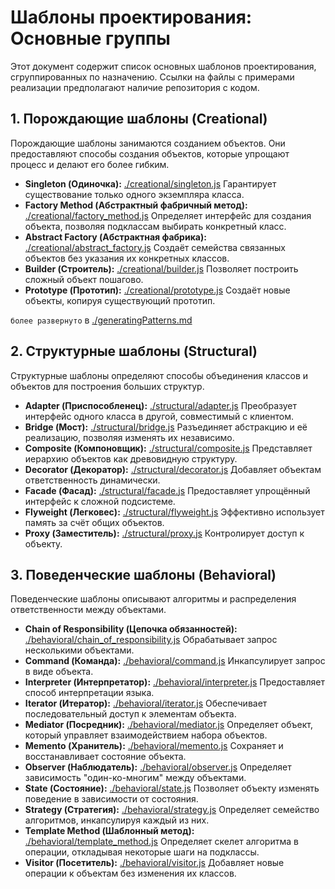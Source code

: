 # Шаблоны проектирования: Основные группы

Этот документ содержит список основных шаблонов проектирования, сгруппированных по назначению.  Ссылки на файлы с примерами реализации предполагают наличие репозитория с кодом.

## 1. Порождающие шаблоны (Creational)

Порождающие шаблоны занимаются созданием объектов. Они предоставляют способы создания объектов, которые упрощают процесс и делают его более гибким.

* **Singleton (Одиночка):** [./creational/singleton.js](./creational/singleton.js)  Гарантирует существование только одного экземпляра класса.
* **Factory Method (Абстрактный фабричный метод):** [./creational/factory_method.js](./creational/factory_method.js)  Определяет интерфейс для создания объекта, позволяя подклассам выбирать конкретный класс.
* **Abstract Factory (Абстрактная фабрика):** [./creational/abstract_factory.js](./creational/abstract_factory.js)  Создаёт семейства связанных объектов без указания их конкретных классов.
* **Builder (Строитель):** [./creational/builder.js](./creational/builder.js)  Позволяет построить сложный объект пошагово.
* **Prototype (Прототип):** [./creational/prototype.js](./creational/prototype.js)  Создаёт новые объекты, копируя существующий прототип.

`более развернуто` в [./generatingPatterns.md](./generatingPatterns.md)

## 2. Структурные шаблоны (Structural)

Структурные шаблоны определяют способы объединения классов и объектов для построения больших структур.

* **Adapter (Приспособленец):** [./structural/adapter.js](./structural/adapter.js)  Преобразует интерфейс одного класса в другой, совместимый с клиентом.
* **Bridge (Мост):** [./structural/bridge.js](./structural/bridge.js)  Разъединяет абстракцию и её реализацию, позволяя изменять их независимо.
* **Composite (Компоновщик):** [./structural/composite.js](./structural/composite.js)  Представляет иерархию объектов как древовидную структуру.
* **Decorator (Декоратор):** [./structural/decorator.js](./structural/decorator.js)  Добавляет объектам ответственность динамически.
* **Facade (Фасад):** [./structural/facade.js](./structural/facade.js)  Предоставляет упрощённый интерфейс к сложной подсистеме.
* **Flyweight (Легковес):** [./structural/flyweight.js](./structural/flyweight.js)  Эффективно использует память за счёт общих объектов.
* **Proxy (Заместитель):** [./structural/proxy.js](./structural/proxy.js)  Контролирует доступ к объекту.


## 3. Поведенческие шаблоны (Behavioral)

Поведенческие шаблоны описывают алгоритмы и распределения ответственности между объектами.

* **Chain of Responsibility (Цепочка обязанностей):** [./behavioral/chain_of_responsibility.js](./behavioral/chain_of_responsibility.js)  Обрабатывает запрос несколькими объектами.
* **Command (Команда):** [./behavioral/command.js](./behavioral/command.js)  Инкапсулирует запрос в виде объекта.
* **Interpreter (Интерпретатор):** [./behavioral/interpreter.js](./behavioral/interpreter.js)  Предоставляет способ интерпретации языка.
* **Iterator (Итератор):** [./behavioral/iterator.js](./behavioral/iterator.js)  Обеспечивает последовательный доступ к элементам объекта.
* **Mediator (Посредник):** [./behavioral/mediator.js](./behavioral/mediator.js)  Определяет объект, который управляет взаимодействием набора объектов.
* **Memento (Хранитель):** [./behavioral/memento.js](./behavioral/memento.js)  Сохраняет и восстанавливает состояние объекта.
* **Observer (Наблюдатель):** [./behavioral/observer.js](./behavioral/observer.js)  Определяет зависимость "один-ко-многим" между объектами.
* **State (Состояние):** [./behavioral/state.js](./behavioral/state.js)  Позволяет объекту изменять поведение в зависимости от состояния.
* **Strategy (Стратегия):** [./behavioral/strategy.js](./behavioral/strategy.js)  Определяет семейство алгоритмов, инкапсулируя каждый из них.
* **Template Method (Шаблонный метод):** [./behavioral/template_method.js](./behavioral/template_method.js)  Определяет скелет алгоритма в операции, откладывая некоторые шаги на подклассы.
* **Visitor (Посетитель):** [./behavioral/visitor.js](./behavioral/visitor.js)  Добавляет новые операции к объектам без изменения их классов.
